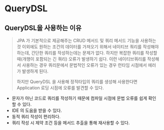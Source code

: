 # QueryDSL

## QueryDSL을 사용하는 이유
> JPA 가 기본적으로 제공해주는 CRUD 메서드 및 쿼리 메서드 기능을 사용하는 것 이외에도 원하는 조건의 데이터를 가져오기 위해서 네이티브 쿼리를 작성해야 하는데,
> 간단한 쿼리를 작성하는데는 문제가 없다. 하지만 복잡한 쿼리를 작성할 때(개행이 포함되는 긴 쿼리) 오류가 발생하기 쉽다.
> 이런 네이티브쿼리를 작성해서 사용하는 경우 쿼리문에서 문법적인 오류가 있는 경우 런타임 시점에서 에러가 발생하게 된다.
> 
> 하지만 QueryDSL 을 사용해 정적타입의 쿼리를 생성해 사용한다면 Application 로딩 시점에 오류를 발견할 수 있다.

- 문자가 아닌 코드로 쿼리를 작성하기 때문에 컴파일 시점에 문법 오류를 쉽게 확인할 수 있다.
- IDE 의 도움을 받을 수 있다.
- 동적 쿼리 작성이 편리하다.
- 쿼리 작성 시 제약 조건 등을 메서드 추출을 통해 재사용할 수 있다.

